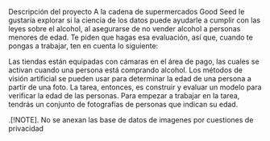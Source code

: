 Descripción del proyecto
A la cadena de supermercados Good Seed le gustaría explorar si la ciencia de los datos puede ayudarle a cumplir con las leyes sobre el alcohol, al asegurarse de no vender alcohol a personas menores de edad. Te piden que hagas esa evaluación, así que, cuando te pongas a trabajar, ten en cuenta lo siguiente:

Las tiendas están equipadas con cámaras en el área de pago, las cuales se activan cuando una persona está comprando alcohol.
Los métodos de visión artificial se pueden usar para determinar la edad de una persona a partir de una foto.
La tarea, entonces, es construir y evaluar un modelo para verificar la edad de las personas.
Para empezar a trabajar en la tarea, tendrás un conjunto de fotografías de personas que indican su edad.

.[!NOTE].
No se anexan las base de datos de imagenes por cuestiones de privacidad